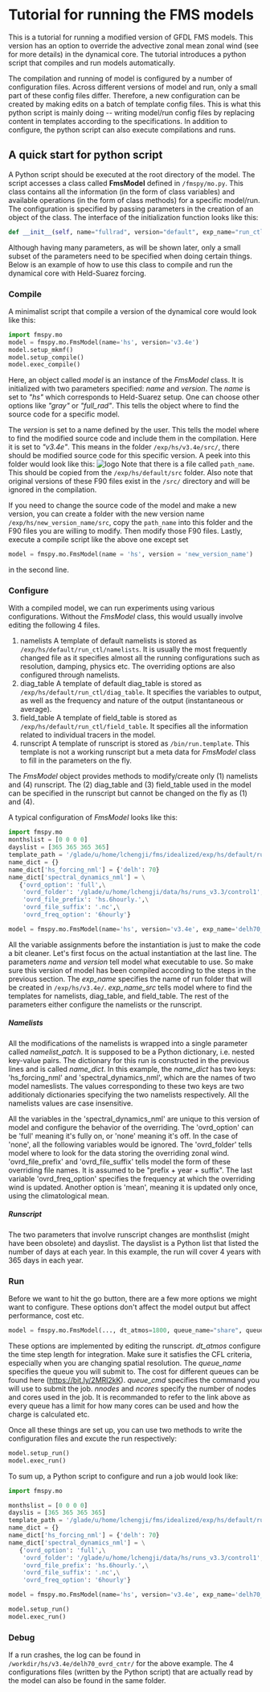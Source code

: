 # Tutorial for running the FMS models
This is a tutorial for running a modified version of GFDL FMS models. This version has an option to override the advective zonal mean zonal wind (see <reference> for more details) in the dynamical core. The tutorial introduces a python script that compiles and run models automatically. 

The compilation and running of model is configured by a number of configuration files. Across different versions of model and run, only a small part of these config files differ. Therefore, a new configuration can be created by making edits on a batch of template config files. This is what this python script is mainly doing -- writing model/run config files by replacing content in templates according to the specifications. In addition to configure, the python script can also execute compilations and runs.
## A quick start for python script
A Python script should be executed at the root directory of the model. The script accesses a class called **FmsModel** defined in ```/fmspy/mo.py```. This class contains all the information (in the form of class variables) and available operations (in the form of class methods) for a specific model/run. The configuration is specified by passing parameters in the creation of an object of the class. The interface of the initialization function looks like this:
```python
def __init__(self, name="fullrad", version="default", exp_name="run_ctl", exp_name_src=[], platform="ncar", compile_opt="", echo_opt="unset echo", monthslist="(0)", dayslist="(1)", dt_atmos=600,  queue_cmd="", proj_code="UCOR0011", walltime="06:00:00", queue_name= "share", nnodes=1, ncores=1, nthreads=1, namelist_patch={}, grid_spec="", init_cond=""):
```
Although having many parameters, as will be shown later, only a small subset of the parameters need to be specified when doing certain things. Below is an example of how to use this class to compile and run the dynamical core with Held-Suarez forcing.
### Compile 
A minimalist script that compile a version of the dynamical core would look like this:
```python
import fmspy.mo
model = fmspy.mo.FmsModel(name='hs', version='v3.4e')
model.setup_mkmf()
model.setup_compile()
model.exec_compile()
```
Here, an object called _model_ is an instance of the _FmsModel_ class. It is initialized with two parameters specified: _name_ and _version_. The _name_ is set to _"hs"_ which corresponds to Held-Suarez setup. One can choose other options like _"gray"_ or _"full_rad"_. This tells the object where to find the source code for a specific model. 

The _version_ is set to a name defined by the user. This tells the model where to find the modified source code and include them in the compilation. Here it is set to _"v3.4e"_. This means in the folder ```/exp/hs/v3.4e/src/```, there should be modified source code for this specific version. A peek into this folder would look like this:
![logo](https://raw.githubusercontent.com/dkwovn/fmspy_tutorial/master/v34e_src.png?token=AfyR3e4cNoh97UeT_F7ZX9gQ7QPLiYgTks5bh0c7wA%3D%3D)
Note that there is a file called ```path_name```. This should be copied from the ```/exp/hs/default/src``` folder. Also note that original versions of these F90 files exist in the ```/src/``` directory and will be ignored in the compilation. 

If you need to change the source code of the model and make a new version, you can create a folder with the new version name ```/exp/hs/new_version_name/src```, copy the ```path_name``` into this folder and the F90 files you are willing to modify. Then modify those F90 files. Lastly, execute a compile script like the above one except set
```python
model = fmspy.mo.FmsModel(name = 'hs', version = 'new_version_name')
```
in the second line.
### Configure 
With a compiled model, we can run experiments using various configurations. Without the _FmsModel_ class, this would usually involve editing the following 4 files.
1. namelists
   A template of default namelists is stored as ```/exp/hs/default/run_ctl/namelists```. It is usually the most frequently changed file as it specifies almost all the running configurations such as resolution, damping, physics etc. The overriding options are also configured through namelists.
2. diag_table
   A template of default diag_table is stored as ```/exp/hs/default/run_ctl/diag_table```. It specifies the variables to output, as well as the frequency and nature of the output (instantaneous or average). 
3. field_table
    A template of field_table is stored as ```/exp/hs/default/run_ctl/field_table```. It specifies all the information related to individual tracers in the model.
4. runscript
   A template of runscript is stored as ```/bin/run.template```. This template is not a working runscript but a meta data for _FmsModel_ class to fill in the parameters on the fly. 

The _FmsModel_ object provides methods to modify/create only (1) namelists and (4) runscript. The (2) diag_table and (3) field_table used in the model can be specified in the runscript but cannot be changed on the fly as (1) and (4).

A typical configuration of _FmsModel_ looks like this:
```Python
import fmspy.mo
monthslist = [0 0 0 0]
dayslist = [365 365 365 365]
template_path = '/glade/u/home/lchengji/fms/idealized/exp/hs/default/run_ctl'
name_dict = {}
name_dict['hs_forcing_nml'] = {'delh': 70}
name_dict['spectral_dynamics_nml'] = \
   {'ovrd_option': 'full',\
    'ovrd_folder': '/glade/u/home/lchengji/data/hs/runs_v3.3/control1',\
    'ovrd_file_prefix': 'hs.6hourly.',\
    'ovrd_file_suffix': '.nc',\
    'ovrd_freq_option': '6hourly'}

model = fmspy.mo.FmsModel(name='hs', version='v3.4e', exp_name='delh70_ovrd_cntr', exp_name_src=template_path, monthslist=monthslist, dayslist=dayslist, namelist_patch=name_dict)
```
All the variable assignments before the instantiation is just to make the code a bit cleaner. Let's first focus on the actual instantiation at the last line. The parameters _name_ and _version_ tell model what executable to use. So make sure this version of model has been compiled according to the steps in the previous section. The _exp_name_ specifies the name of run folder that will be created in ```/exp/hs/v3.4e/```. _exp_name_src_ tells model where to find the templates for namelists, diag_table, and field_table. The rest of the parameters either configure the namelists or the runscript.
##### Namelists 
All the modifications of the namelists is wrapped into a single parameter called _namelist_patch_. It is supposed to be a Python dictionary, i.e. nested key-value pairs. The dictionary for this run is constructed in the previous lines and is called _name_dict_. In this example, the _name_dict_ has two keys: 'hs_forcing_nml' and 'spectral_dynamics_nml', which are the names of two model nameslists. The values corresponding to these two keys are two additionaly dictionaries specifying the two namelists respectively. All the namelists values are case insensitive. 

All the variables in the 'spectral_dynamics_nml' are unique to this version of model and configure the behavior of the overriding. The 'ovrd_option' can be 'full' meaning it's fully on, or 'none' meaning it's off. In the case of 'none', all the following variables would be ignored. The 'ovrd_folder' tells model where to look for the data storing the overriding zonal wind. 'ovrd_file_prefix' and 'ovrd_file_suffix' tells model the form of these overriding file names. It is assumed to be "prefix + year + suffix". The last variable 'ovrd_freq_option' specifies the frequency at which the overriding wind is updated. Another option is 'mean', meaning it is updated only once, using the climatological mean. 
##### Runscript
The two parameters that involve runscript changes are monthslist (might have been obsolete) and dayslist. The dayslist is a Python list that listed the number of days at each year. In this example, the run will cover 4 years with 365 days in each year. 
### Run 
Before we want to hit the go button, there are a few more options we might want to configure. These options don't affect the model output but affect performance, cost etc.
```Python
model = fmspy.mo.FmsModel(..., dt_atmos=1800, queue_name="share", queue_cmd="qsub", nnodes=1, ncores=16, nthreads=2)
```
These options are implemented by editing the runscript. _dt_atmos_ configure the time step length for integration. Make sure it satisfies the CFL criteria, especially when you are changing spatial resolution. The _queue_name_ specifies the queue you will submit to. The cost for different queues can be found here (https://bit.ly/2MRl2kK). _queue_cmd_ specifies the command you will use to submit the job. _nnodes_ and _ncores_ specify the number of nodes and cores used in the job. It is recommanded to refer to the link above as every queue has a limit for how many cores can be used and how the charge is calculated etc.

Once all these things are set up, you can use two methods to write the configuration files and excute the run respectively:
```Python
model.setup_run()
model.exec_run()
```
To sum up, a Python script to configure and run a job would look like:
```Python
import fmspy.mo

monthslist = [0 0 0 0]
dayslis = [365 365 365 365]
template_path = '/glade/u/home/lchengji/fms/idealized/exp/hs/default/run_ctl'
name_dict = {}
name_dict['hs_forcing_nml'] = {'delh': 70}
name_dict['spectral_dynamics_nml'] = \
   {'ovrd_option': 'full',\
    'ovrd_folder': '/glade/u/home/lchengji/data/hs/runs_v3.3/control1',\
    'ovrd_file_prefix': 'hs.6hourly.',\
    'ovrd_file_suffix': '.nc',\
    'ovrd_freq_option': '6hourly'}

model = fmspy.mo.FmsModel(name='hs', version='v3.4e', exp_name='delh70_ovrd_cntr', exp_name_src=template_path, monthslist=monthslist, dayslist=dayslist, namelist_patch=name_dict, queue_name="share", queue_cmd="qsub", nnodes=1, ncores=16, nthreads=2)

model.setup_run()
model.exec_run()
```
### Debug
If a run crashes, the log can be found in ```/workdir/hs/v3.4e/delh70_ovrd_cntr/``` for the above example. The 4 configurations files (written by the Python script) that are actually read by the model can also be found in the same folder. 
